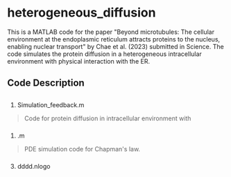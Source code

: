# heterogeneous_diffusion


This is a MATLAB code for the paper "Beyond microtubules: The cellular environment at the endoplasmic reticulum attracts proteins to the nucleus, enabling nuclear transport" by Chae et al. (2023) submitted in Science.
The code simulates the protein diffusion in a heterogeneous intracellular environment with physical interaction with the ER. 

## Code Description
## 
1. Simulation_feedback.m
> Code for protein diffusion in intracellular environment with 

### 
1. .m 
> PDE simulation code for Chapman's law.  
### 

3. dddd.nlogo

